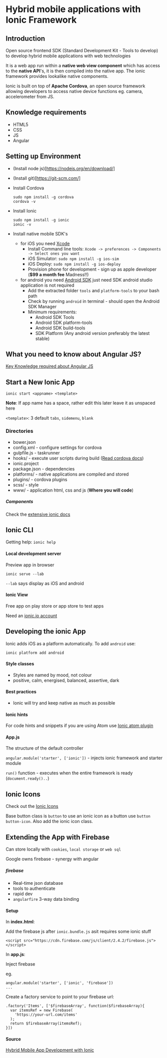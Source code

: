 # Hybrid mobile applications with Ionic Framework

## Introduction

Open source frontend SDK (Standard Development Kit - Tools to develop) to develop hybrid mobile applications with web technologies

It is a web app run within a **native web view component** which has access to the **native API**'s, it is then compiled into the native app. The ionic framework provides lookalike native components.

Ionic is built on top of **Apache Cordova**, an open source framework allowing developers to access native device functions eg. camera, accelerometer from JS.

## Knowledge requirements

- HTML5
- CSS
- JS
- Angular

## Setting up Environment

- (Install node js)[https://nodejs.org/en/download/]
- (Install git)[https://git-scm.com/]
- Install Cordova

  ```
  sudo npm install -g cordova
  cordova -v
  ```

- Install Ionic

  ```
  sudo npm install -g ionic
  ionic -v
  ```

- Install native mobile SDK's
  - for iOS you need [Xcode](https://developer.apple.com/xcode/)
    - Install Command line tools: `Xcode -> preferences -> Components -> Select ones you want`
    - iOS Simulator: `sudo npm install -g ios-sim`
    - iOS Deploy: `sudo npm install -g ios-deploy`
    - Provision phone for development - sign up as apple developer (**$99 a month fee** Madness!!)
  - for android you need [Android SDK](http://developer.android.com/sdk/index.html) just need SDK android studio application is not required
    - Add the extracted folder `tools` and `platform-tools` to your bash path
    - Check by running `android` in terminal - should open the Android SDK Manager
    - Minimum requirements:
      - Android SDK Tools
      - Android SDK platform-tools
      - Android SDK build-tools
      - SDK Platform (Any android version preferably the latest stable)

## What you need to know about Angular JS?

[Key Knowledge required about Angular JS](https://doolan.pw/key-knowledge-angular-js)

## Start a New Ionic App

`ionic start <appname> <template>`

**Note**: If app name has a space, rather edit this later leave it as unspaced here

`<template>`: 3 default `tabs`, `sidemenu`, `blank`

### Directories

- bower.json
- config.xml - configure settings for cordova
- gulpfile.js - taskrunner
- hooks/ - execute user scripts during build ([Read cordova docs](https://cordova.apache.org/docs/en/5.0.0/))
- ionic.project
- package.json - dependencies
- platforms/ - native applications are compiled and stored
- plugins/ - cordova plugins
- scss/ - style
- www/ - application html, css and js (**Where you will code**)

##### Components

Check the [extensive ionic docs](http://ionicframework.com/docs/)

## Ionic CLI

Getting help: `ionic help`

#### Local development server

Preview app in browser

`ionic serve --lab`

`--lab` says display as iOS and android

#### Ionic View

Free app on play store or app store to test apps

Need an [ionic.io account](apps.ionic.io)

## Developing the ionic App

Ionic adds iOS as a platform automatically. To add `android` use:

```
ionic platform add android
```

#### Style classes

- Styles are named by mood, not colour
- positive, calm, energised, balanced, assertive, dark

#### Best practices

- Ionic will try and keep native as much as possible

#### Ionic hints

For code hints and snippets if you are using Atom use [Ionic atom plugin](https://github.com/imsingh/ionic-atom-plugin)

#### App.js

The structure of the default controller

`angular.module('starter', ['ionic'])` - injects ionic framework and starter module

`run()` function - executes when the entire framework is ready (`document.ready()..`)

## Ionic Icons

Check out the [Ionic Icons](http://ionicons.com/)

Base button class is `button` to use an ionic icon as a button use `button button-icon`. Also add the ionic icon class.

## Extending the App with Firebase

Can store locally with `cookies`, `local storage` or `web sql`

Google owns firebase - synergy with angular

##### firebase

- Real-time json database
- tools to authenticate
- rapid dev
- `angularfire` 3-way data binding

#### Setup

In **index.html**:

Add the firebase js after `ionic.bundle.js` asit requires some ionic stuff

```
<script src="https://cdn.firebase.com/js/client/2.4.2/firebase.js"></script>
```

In **app.js**:

Inject firebase

eg.

```
angular.module('starter', ['ionic', 'firebase'])
...
```

Create a factory service to point to your firebase url:

```
.factory('Items', ['$firebaseArray', function($firebaseArray){
  var itemsRef = new Firebase(
    'https://your-url.com/items'
  );
  return $firebaseArray(itemsRef);
}])
```


#### Source

[Hybrid Mobile App Development with Ionic](http://shop.oreilly.com/product/0636920046141.do)
